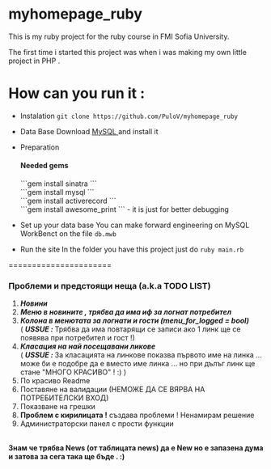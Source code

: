myhomepage_ruby
===============

This is my ruby project for the ruby course in FMI Sofia University.

The first time i started this project was when i was making my own little project in PHP .

How can you run it :
===========

* Instalation
	```git clone https://github.com/PuloV/myhomepage_ruby```
* Data Base
	Download <a href ="http://dev.mysql.com/downloads/" > MySQL </a> and install it
* Preparation
	<h4> Needed gems </h4>
	```gem install sinatra ``` <br />
	```gem install mysql ``` <br />
	```gem install activerecord ``` <br />
	```gem install awesome_print ```  -  it is just for better debugging <br />

* Set up your data base
	You can make forward engineering on MySQL WorkBenct on the file
	```db.mwb ```
* Run the site
	In the folder you have this project just do
	``` ruby main.rb ```



======================

<p><h3> Проблеми и предстоящи неща (a.k.a TODO LIST) </h3>
	<ol>
		<li><strong><em>Новини</em></strong></li>
		<li><strong><em>Меню в новините , трябва да има иф за логнат потребител </em></strong></li>
		<li><strong><em>Колона в менютата за логнати и гости (menu_for_logged = bool)</em></strong> <br /> ( <b><i> USSUE : </i></b> Трябва да има повтарящи се записи ако 1 линк ще се появява при потребител и гост !) </li>
		<li><strong><em>Класация на най посещавани ликове</em></strong><br /> ( <b><i> USSUE : </i></b> За класацията на линкове показва първото име на линка ... може би е подобре да е вместо име линка ... но при дълъг линк ще стане "МНОГО КРАСИВО" ! :) )
		</li>
		<li>По красиво Readme</li>
		<li>Поставяне на валидации (НЕМОЖЕ ДА СЕ ВЯРВА НА ПОТРЕБИТЕЛСКИ ВХОД)</li>
		<li>Показване на грешки</li>
		<li><b>Проблем с кирилицата !</b> създава проблеми ! Ненамирам решение</li>
		<li>Администраторски панел с прости функции</li>
	</ol>
	<br />
	<span><strong> Знам че трябва News (от таблицата news) да е New но е запазена дума и затова за сега така ще бъде . :) </strong></span>
</p>

